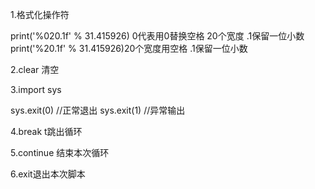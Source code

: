 1.格式化操作符

print('%020.1f' % 31.415926) 0代表用0替换空格 20个宽度 .1保留一位小数
print('%20.1f' % 31.415926)20个宽度用空格  .1保留一位小数

2.clear 清空

3.import sys 

sys.exit(0) //正常退出  sys.exit(1) //异常输出

4.break t跳出循环

5.continue 结束本次循环

6.exit退出本次脚本



